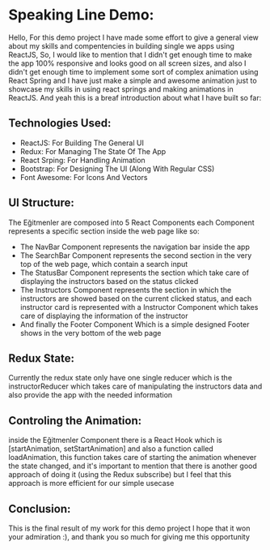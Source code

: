 
# Speaking Line Demo:

Hello, 
For this demo project I have made some effort to give a general view about my skills and compentencies in building single we apps using ReactJS, So, I would like to mention that I didn't get enough time to make the app 100% responsive and looks good on all screen sizes, and also I didn't get enough time to implement some sort of complex animation using React Spring and I have just make a simple and awesome animation just to showcase my skills in using react springs and making animations in ReactJS.
And yeah this is a breaf introduction about what I have built so far:

## Technologies Used:

* ReactJS: For Building The General UI
* Redux: For Managing The State Of The App
* React Srping: For Handling Animation
* Bootstrap: For Designing The UI (Along With Regular CSS)
* Font Awesome: For Icons And Vectors

## UI Structure:

The Eğitmenler are composed into 5 React Components each Component represents a specific section inside the web page like so:
* The NavBar Component represents the navigation bar inside the app 
* The SearchBar Component represents the second section in the very top of the web page, which contain a search input
* The StatusBar Component represents the section which take care of displaying the instructors based on the status clicked
* The Instructors Component represents the section in which the instructors are showed based on the current clicked status, and each instructor card is represented with a Instructor Component which takes care of displaying the information of the instructor
* And finally the Footer Component Which is a simple designed Footer shows in the very bottom of the web page

## Redux State:

Currently the redux state only have one single reducer which is the instructorReducer which takes care of manipulating the instructors data and also provide the app with the needed information

## Controling the Animation:

inside the Eğitmenler Component there is a React Hook which is [startAnimation, setStartAnimation] and also a function called loadAnimation, this function takes care of starting the animation whenever the state changed, and it's important to mention that there is another good approach of doing it (using the Redux subscribe) but I feel that this approach is more efficient for our simple usecase

## Conclusion:

This is the final result of my work for this demo project I hope that it won your admiration :), and thank you so much for giving me this opportunity
